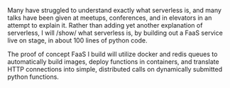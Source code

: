 Many have struggled to understand exactly what serverless is, and many talks
have been given at meetups, conferences, and in elevators in an attempt to
explain it. Rather than adding yet another explanation of serverless, I will
/show/ what serverless is, by building out a FaaS service live on stage, in
about 100 lines of python code.

The proof of concept FaaS I build will utilize docker and redis queues to
automatically build images, deploy functions in containers, and translate HTTP
connections into simple, distributed calls on dynamically submitted python
functions.
